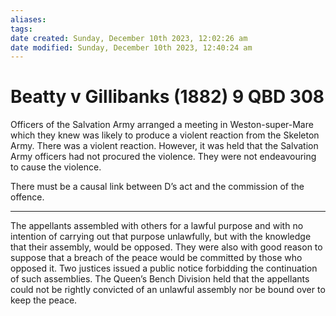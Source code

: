 ```yaml
---
aliases: 
tags: 
date created: Sunday, December 10th 2023, 12:02:26 am
date modified: Sunday, December 10th 2023, 12:40:24 am
---
```


# Beatty v Gillibanks (1882) 9 QBD 308

Officers of the Salvation Army arranged a meeting in Weston-super-Mare which they knew was likely to produce a violent reaction from the Skeleton Army. There was a violent reaction. However, it was held that the Salvation Army officers had not procured the violence. They were not endeavouring to cause the violence.

There must be a causal link between D’s act and the commission of the offence.

---

The appellants assembled with others for a lawful purpose and with no intention of carrying out that purpose unlawfully, but with the knowledge that their assembly, would be opposed. They were also with good reason to suppose that a breach of the peace would be committed by those who opposed it. Two justices issued a public notice forbidding the continuation of such assemblies. The Queen’s Bench Division held that the appellants could not be rightly convicted of an unlawful assembly nor be bound over to keep the peace.
